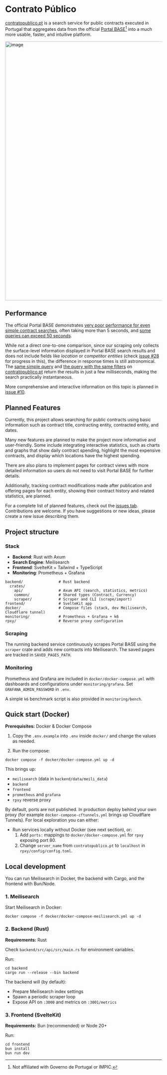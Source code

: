 # Contrato Público

[contratopublico.pt](https://contratopublico.pt/) is a search service for public contracts
executed in Portugal that aggregates data from the
official [Portal BASE](https://www.base.gov.pt/base4)[^1] into a much more usable, faster, and intuitive platform.

<img width="1334" height="834" alt="image" src="https://github.com/user-attachments/assets/90aac3d9-8959-474f-ae45-940be8ac5b53" />

[^1]: Not affiliated with Governo de Portugal or IMPIC.

## Performance

The official Portal BASE demonstrates [very poor performance for even simple contract searches](https://www.base.gov.pt/Base4/pt/pesquisa/?type=contratos&texto=Porto&tipo=0&tipocontrato=0&cpv=&aqinfo=&adjudicante=&adjudicataria=&sel_price=price_c1&desdeprecocontrato=&ateprecocontrato=&desdeprecoefectivo=&ateprecoefectivo=&desdeprazoexecucao=&ateprazoexecucao=&sel_date=date_c1&desdedatacontrato=&atedatacontrato=&desdedatapublicacao=&atedatapublicacao=&desdedatafecho=&atedatafecho=&pais=0&distrito=0&concelho=0), often taking more than 5 seconds, and [some queries can exceed 50 seconds](https://www.base.gov.pt/Base4/pt/pesquisa/?type=contratos&texto=&tipo=0&tipocontrato=0&cpv=&aqinfo=&adjudicante=Municipio+de+Santo+Tirso&adjudicataria=&sel_price=price_c1&desdeprecocontrato=&ateprecocontrato=&desdeprecoefectivo=&ateprecoefectivo=&desdeprazoexecucao=&ateprazoexecucao=&sel_date=date_c1&desdedatacontrato=&atedatacontrato=&desdedatapublicacao=&atedatapublicacao=&desdedatafecho=&atedatafecho=&pais=0&distrito=0&concelho=0).

While not a direct one-to-one comparison, since our scraping only collects the surface-level information displayed in Portal BASE search results and does not include fields like _location_ or _competitor entities_ (check [issue #28](https://github.com/chicoferreira/contratopublico/issues/28) for progress in this), the difference in response times is still astronomical. The [same simple query](https://contratopublico.pt/?query=Porto) and [the query with the same filters](https://contratopublico.pt/?contracting=Municipio+do+Porto) on [contratopublico.pt](https://contratopublico.pt) return the results in just a few milliseconds, making the search practically instantaneous.

More comprehensive and interactive information on this topic is planned in [issue #10](https://github.com/chicoferreira/contratopublico/issues/10).

## Planned Features

Currently, this project allows searching for public contracts using basic information such as contract title, contracting entity, contracted entity, and dates.

Many new features are planned to make the project more informative and user-friendly. Some include integrating interactive statistics, such as charts and graphs that show daily contract spending, highlight the most expensive contracts, and display which locations have the highest spending.

There are also plans to implement pages for contract views with more detailed information so users do not need to visit Portal BASE for further details.

Additionally, tracking contract modifications made after publication and offering pages for each entity, showing their contract history and related statistics, are planned.

For a complete list of planned features, check out the [issues tab](https://github.com/chicoferreira/contratopublico/issues/). Contributions are welcome. If you have suggestions or new ideas, please create a new issue describing them.

## Project structure

### Stack
- **Backend**: Rust with Axum
- **Search Engine**: Meilisearch
- **Frontend**: SvelteKit + Tailwind + TypeScript
- **Monitoring**: Prometheus + Grafana

```
backend/                # Rust backend
  crates/
    api/                # Axum API (search, statistics, metrics)
    common/             # Shared types (Contract, Currency)
    scraper/            # Scraper and CLI (scrape/import)
frontend/               # SvelteKit app
docker/                 # Compose files (stack, dev Meilisearch, Cloudflare tunnel)
monitoring/             # Prometheus + Grafana + k6
rpxy/                   # Reverse proxy configuration
```
### Scraping

The running backend service continuously scrapes Portal BASE using the `scraper` crate and adds new contracts into Meilisearch. The saved pages are tracked in `SAVED_PAGES_PATH`.

### Monitoring

Prometheus and Grafana are included in `docker/docker-compose.yml` with dashboards and configurations under `monitoring/grafana`. Set `GRAFANA_ADMIN_PASSWORD` in `.env`.

A simple `k6` benchmark script is also provided in `monitoring/bench`.

## Quick start (Docker)

**Prerequisites:** Docker & Docker Compose

1. Copy the `.env.example` into `.env` inside `docker/` and change the values as needed.

2. Run the compose:

```
docker compose -f docker/docker-compose.yml up -d
```

This brings up:

- `meilisearch` (data in `backend/data/meili_data`)
- `backend`
- `frontend`
- `prometheus` and `grafana`
- `rpxy` reverse proxy

By default, ports are not published. In production deploy behind your own proxy (for example `docker-compose-cftunnels.yml` brings up Cloudflare Tunnels). For local exploration you can either:

- Run services locally without Docker (see next section), or:
  1. Add `ports:` mappings to `docker/docker-compose.yml` for `rpxy` exposing port 80.
  2. Change `server_name` from `contratopublico.pt` to `localhost` in `rpxy/config/config.toml`.

## Local development

You can run Meilisearch in Docker, the backend with Cargo, and the frontend with Bun/Node.

### 1. Meilisearch

Start Meilisearch in Docker:

```
docker compose -f docker/docker-compose-meilisearch.yml up -d
```

### 2. Backend (Rust)

**Requirements:** Rust

Check `backend/src/api/src/main.rs` for environment variables.

Run:

```
cd backend
cargo run --release --bin backend
```

The backend will (by default):

- Prepare Meilisearch index settings
- Spawn a periodic scraper loop
- Expose API on `:3000` and metrics on `:3001/metrics`

### 3. Frontend (SvelteKit)

**Requirements:** Bun (recommended) or Node 20+

Run:

```
cd frontend
bun install
bun run dev
```
